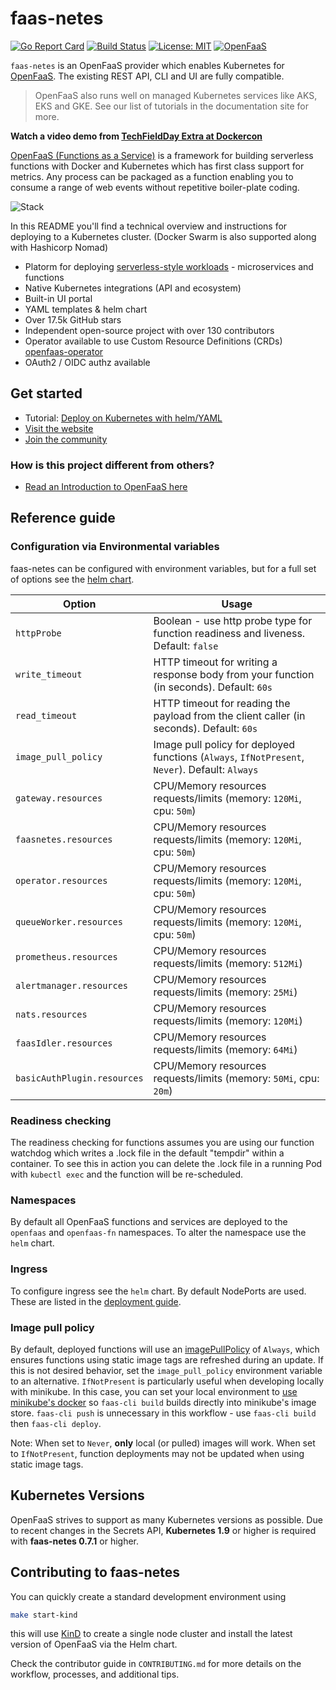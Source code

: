 faas-netes
===========

[![Go Report Card](https://goreportcard.com/badge/github.com/openfaas/faas-netes)](https://goreportcard.com/report/github.com/openfaas/faas-netes) [![Build Status](https://travis-ci.org/openfaas/faas-netes.svg?branch=master)](https://travis-ci.org/openfaas/faas-netes)
[![License: MIT](https://img.shields.io/badge/License-MIT-yellow.svg)](https://opensource.org/licenses/MIT)
[![OpenFaaS](https://img.shields.io/badge/openfaas-serverless-blue.svg)](https://www.openfaas.com)

`faas-netes` is an OpenFaaS provider which enables Kubernetes for [OpenFaaS](https://github.com/openfaas/faas). The existing REST API, CLI and UI are fully compatible.

> OpenFaaS also runs well on managed Kubernetes services like AKS, EKS and GKE. See our list of tutorials in the documentation site for more.

**Watch a video demo from [TechFieldDay Extra at Dockercon](https://www.youtube.com/watch?v=C3agSKv2s_w&list=PLlIapFDp305AiwA17mUNtgi5-u23eHm5j&index=1)**

[OpenFaaS (Functions as a Service)](https://github.com/openfaas/faas) is a framework for building serverless functions with Docker and Kubernetes which has first class support for metrics. Any process can be packaged as a function enabling you to consume a range of web events without repetitive boiler-plate coding.

![Stack](https://camo.githubusercontent.com/08bc7c0c4f882ef5eadaed797388b27b1a3ca056/68747470733a2f2f7062732e7477696d672e636f6d2f6d656469612f4446726b46344e586f41414a774e322e6a7067)

In this README you'll find a technical overview and instructions for deploying to a Kubernetes cluster. (Docker Swarm is also supported along with Hashicorp Nomad)

* Platorm for deploying [serverless-style workloads](https://docs.openfaas.com/reference/workloads/) - microservices and functions
* Native Kubernetes integrations (API and ecosystem)
* Built-in UI portal
* YAML templates & helm chart
* Over 17.5k GitHub stars
* Independent open-source project with over 130 contributors
* Operator available to use Custom Resource Definitions (CRDs) [openfaas-operator](https://github.com/openfaas-incubator/openfaas-operator/)
* OAuth2 / OIDC authz available

## Get started

* Tutorial: [Deploy on Kubernetes with helm/YAML](https://docs.openfaas.com/deployment)
* [Visit the website](https://www.openfaas.com)
* [Join the community](https://docs.openfaas.com/community)

### How is this project different from others?

* [Read an Introduction to OpenFaaS here](https://blog.alexellis.io/introducing-functions-as-a-service/)

## Reference guide

### Configuration via Environmental variables

faas-netes can be configured with environment variables, but for a full set of options see the [helm chart](./chart/openfaas/).

| Option              | Usage                                                                                           |
|---------------------|-------------------------------------------------------------------------------------------------|
| `httpProbe`         | Boolean - use http probe type for function readiness and liveness. Default: `false`             |
| `write_timeout`     | HTTP timeout for writing a response body from your function (in seconds). Default: `60s`        |
| `read_timeout`      | HTTP timeout for reading the payload from the client caller (in seconds). Default: `60s`        |
| `image_pull_policy` | Image pull policy for deployed functions (`Always`, `IfNotPresent`, `Never`).  Default: `Always` |
| `gateway.resources`        | CPU/Memory resources requests/limits (memory: `120Mi`, cpu: `50m`) |
| `faasnetes.resources`      | CPU/Memory resources requests/limits (memory: `120Mi`, cpu: `50m`) |
| `operator.resources`       | CPU/Memory resources requests/limits (memory: `120Mi`, cpu: `50m`) |
| `queueWorker.resources`    | CPU/Memory resources requests/limits (memory: `120Mi`, cpu: `50m`) |
| `prometheus.resources`     | CPU/Memory resources requests/limits (memory: `512Mi`)             |
| `alertmanager.resources`   | CPU/Memory resources requests/limits (memory: `25Mi`)              |
| `nats.resources`           | CPU/Memory resources requests/limits (memory: `120Mi`)             |
| `faasIdler.resources`      | CPU/Memory resources requests/limits (memory: `64Mi`)              |
| `basicAuthPlugin.resources`| CPU/Memory resources requests/limits (memory: `50Mi`, cpu: `20m`)  |

### Readiness checking

The readiness checking for functions assumes you are using our function watchdog which writes a .lock file in the default "tempdir" within a container. To see this in action you can delete the .lock file in a running Pod with `kubectl exec` and the function will be re-scheduled.

### Namespaces

By default all OpenFaaS functions and services are deployed to the `openfaas` and `openfaas-fn` namespaces. To alter the namespace use the `helm` chart.

### Ingress

To configure ingress see the `helm` chart. By default NodePorts are used. These are listed in the [deployment guide](https://docs.openfaas.com/deployment).

### Image pull policy

By default, deployed functions will use an [imagePullPolicy](https://kubernetes.io/docs/concepts/containers/images/#updating-images) of `Always`, which ensures functions using static image tags are refreshed during an update.
If this is not desired behavior, set the `image_pull_policy` environment variable to an alternative.  `IfNotPresent` is particularly useful when developing locally with minikube.
In this case, you can set your local environment to [use minikube's docker](https://kubernetes.io/docs/getting-started-guides/minikube/#reusing-the-docker-daemon) so `faas-cli build` builds directly into minikube's image store.
`faas-cli push` is unnecessary in this workflow - use `faas-cli build` then `faas-cli deploy`.

Note: When set to `Never`, **only** local (or pulled) images will work.  When set to `IfNotPresent`, function deployments may not be updated when using static image tags.

## Kubernetes Versions
OpenFaaS strives to support as many Kubernetes versions as possible. Due to recent changes in the Secrets API, **Kubernetes 1.9** or higher is required with **faas-netes 0.7.1** or higher.

## Contributing to faas-netes

You can quickly create a standard development environment using

```sh
make start-kind
```

this will use [KinD](https://github.com/kubernetes-sigs/kind) to create a single node cluster and install the latest version of OpenFaaS via the Helm chart.

Check the contributor guide in `CONTRIBUTING.md` for more details on the workflow, processes, and additional tips.
